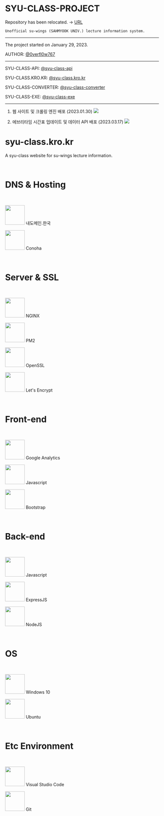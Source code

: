 # SYU-CLASS-PROJECT

Repository has been relocated. -> [URL](https://github.com/syu-kr)

`Unofficial su-wings (SAHMYOOK UNIV.) lecture information system.`

---

The project started on January 29, 2023.

AUTHOR: [@0verfl0w767](https://github.com/0verfl0w767)

---

SYU-CLASS-API: [@syu-class-api](https://github.com/0verfl0w767/syu-class-api)

SYU-CLASS.KRO.KR: [@syu-class.kro.kr](https://github.com/0verfl0w767/syu-class.kro.kr)

SYU-CLASS-CONVERTER: [@syu-class-converter](https://github.com/0verfl0w767/syu-class-converter)

SYU-CLASS-EXE: [@syu-class-exe](https://github.com/0verfl0w767/syu-class-exe)

---

1. 웹 사이트 및 크롤링 엔진 배포 (2023.01.30)
   <img src="https://user-images.githubusercontent.com/98698629/229348559-2e23d8b8-69f3-41d4-95ad-e31c1444e4fc.jpg" />

2. 에브리타임 시간표 업데이트 및 데이터 API 배포 (2023.03.17)
   <img src="https://user-images.githubusercontent.com/98698629/229348480-21ce4ed6-8499-4a2c-a76d-103009f164fb.jpg"/>

# syu-class.kro.kr

A syu-class website for su-wings lecture information.

<br>

# DNS & Hosting

<br>

<img height="64" width="64" src="" /> 내도메인.한국

<img height="64" width="64" src="https://conoha.jp/common_38448/images/logo_conoha.svg" /> Conoha

<br>

# Server & SSL

<br>

<img height="64" width="64" src="https://cdn.simpleicons.org/NGINX/" /> NGINX

<img height="64" width="64" src="https://cdn.simpleicons.org/PM2/" /> PM2

<img height="64" width="64" src="https://cdn.simpleicons.org/OpenSSL/" /> OpenSSL

<img height="64" width="64" src="https://cdn.simpleicons.org/LetsEncrypt/" /> Let's Encrypt

<br>

# Front-end

<br>

<img height="64" width="64" src="https://cdn.simpleicons.org/googleanalytics/" /> Google Analytics

<img height="64" width="64" src="https://cdn.simpleicons.org/Javascript/" /> Javascript

<img height="64" width="64" src="https://cdn.simpleicons.org/Bootstrap/" /> Bootstrap

<br>

# Back-end

<br>

<img height="64" width="64" src="https://cdn.simpleicons.org/Javascript/" /> Javascript

<img height="64" width="64" src="https://cdn.simpleicons.org/Express/" /> ExpressJS

<img height="64" width="64" src="https://cdn.simpleicons.org/Node.js/" /> NodeJS

<br>

# OS

<br>

<img height="64" width="64" src="https://cdn.simpleicons.org/Windows/" /> Windows 10

<img height="64" width="64" src="https://cdn.simpleicons.org/Ubuntu/" /> Ubuntu

<br>

# Etc Environment

<br>

<img height="64" width="64" src="https://cdn.simpleicons.org/VisualStudioCode/" /> Visual Studio Code

<img height="64" width="64" src="https://cdn.simpleicons.org/Git/" /> Git

<br>
